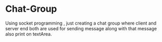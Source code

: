 # Chat-Group
Using socket programming ,   just creating a chat group where client and server end both are used for sending message along with that message also print on textArea.

